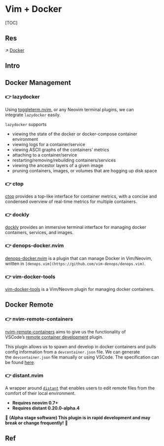 # Vim + Docker

[TOC]



## Res
↗ [Docker](../../../../../../../🌁%20Cloud%20Native/🏂%20OS%20Virtualization%20&%20Containers/🐋%20Containers%20Runtime/Docker/Docker.md)



## Intro



## Docker Management
### 👉 lazydocker
Using [toggleterm.nvim](https://github.com/akinsho/toggleterm.nvim), or any Neovim terminal plugins, we can integrate `lazydocker` easily.

`lazydocker` supports
- viewing the state of the docker or docker-compose container environment
- viewing logs for a container/service
- viewing ASCII graphs of the containers’ metrics
- attaching to a container/service
- restarting/removing/rebuilding containers/services
- viewing the ancestor layers of a given image
- pruning containers, images, or volumes that are hogging up disk space


### 👉 ctop
[ctop](https://github.com/bcicen/ctop) provides a top-like interface for container metrics, with a concise and condensed overview of real-time metrics for multiple containers.


### 👉 dockly
[dockly](https://github.com/lirantal/dockly) provides an immersive terminal interface for managing docker 
containers, services, and images.


### 👉 denops-docker.nvim
[denops-docker.nvim](https://github.com/skanehira/denops-docker.vim) is a plugin that can manage Docker in Vim/Neovim, written in `[denops.vim](https://github.com/vim-denops/denops.vim)`.


### 👉 vim-docker-tools
[vim-docker-tools](https://github.com/kkvh/vim-docker-tools) is a Vim/Neovm plugin for managing docker containers.



## Docker Remote
### 👉 nvim-remote-containers
[nvim-remote-containers](https://github.com/jamestthompson3/nvim-remote-containers) aims to give us the functionality of VSCode’s [remote container development](https://code.visualstudio.com/docs/remote/containers) plugin.

This plugin allows us to spawn and develop in docker containers and pulls config information from a `devcontainer.json` file. We can generate the `devcontainer.json` file manually or using VSCode. The specification can be found [here](https://containers.dev/implementors/json_reference/).


### 👉 distant.nvim
A wrapper around [`distant`](https://github.com/chipsenkbeil/distant) that enables users to edit remote files from the comfort of their local environment.

- **Requires neovim 0.7+**
- **Requires distant 0.20.0-alpha.4**

🚧 **(Alpha stage software) This plugin is in rapid development and may break or change frequently!** 🚧




## Ref
[Neovim 101— Docker | Medium]: https://alpha2phi.medium.com/neovim-101-docker-b133d5db04a2


